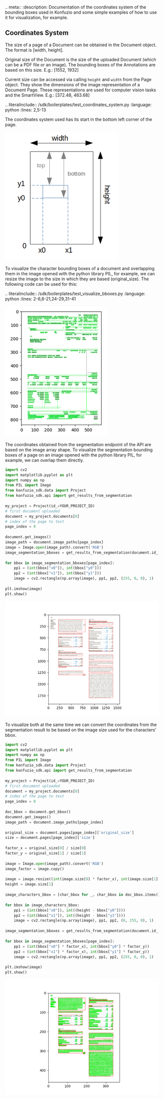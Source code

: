 .. meta::
   :description: Documentation of the coordinates system of the bounding boxes used in Konfuzio and some simple 
examples of how to use it for visualization, for example.

## Coordinates System

The size of a page of a Document can be obtained in the Document object.
The format is [width, height].

Original size of the Document is the size of the uploaded Document (which can be a PDF file or an image). The bounding 
boxes of the Annotations are based on this size.
   E.g.: [1552, 1932]
   

Current size can be accessed via calling `height` and `width` from the Page object. They show the dimensions of the 
image representation of a Document Page. These representations are used for computer vision tasks and the SmartView.
   E.g.: [372.48, 463.68]

.. literalinclude:: /sdk/boilerplates/test_coordinates_system.py
   :language: python
   :lines: 2,5-13

The coordinates system used has its start in the bottom left corner of the page.

![coordinates_system](../_static/img/coordinates_schema.png)


To visualize the character bounding boxes of a document and overlapping them in the image opened with the python
library PIL, for example, we can resize the image to the size in which they are based (original_size).
The following code can be used for this:

.. literalinclude:: /sdk/boilerplates/test_visualize_bboxes.py
   :language: python
   :lines: 2-6,8-21,24-29,31-41

![characters_bboxes](../_static/img/bboxes_characters.png)

The coordinates obtained from the segmentation endpoint of the API are based on the image array shape.
To visualize the segmentation bounding boxes of a page on an image opened with the python library PIL, for example,
we can overlap them directly.

```python
import cv2
import matplotlib.pyplot as plt
import numpy as np
from PIL import Image
from konfuzio_sdk.data import Project
from konfuzio_sdk.api import get_results_from_segmentation

my_project = Project(id_=YOUR_PROJECT_ID)
# first document uploaded
document = my_project.documents[0]
# index of the page to test
page_index = 0

document.get_images()
image_path = document.image_paths[page_index]
image = Image.open(image_path).convert('RGB')
image_segmentation_bboxes = get_results_from_segmentation(document.id_, my_project.id_)

for bbox in image_segmentation_bboxes[page_index]:
    pp1 = (int(bbox["x0"]), int(bbox["y0"]))
    pp2 = (int(bbox["x1"]), int(bbox["y1"]))
    image = cv2.rectangle(np.array(image), pp1, pp2, (255, 0, 0), 1)

plt.imshow(image)
plt.show()

```

![segmentation_bboxes](../_static/img/bboxes_segmentation.png)

To visualize both at the same time we can convert the coordinates from the segmentation result to be based on the image
size used for the characters' bbox.

```python
import cv2
import matplotlib.pyplot as plt
import numpy as np
from PIL import Image
from konfuzio_sdk.data import Project
from konfuzio_sdk.api import get_results_from_segmentation

my_project = Project(id_=YOUR_PROJECT_ID)
# first document uploaded
document = my_project.documents[0]
# index of the page to test
page_index = 0

doc_bbox = document.get_bbox()
document.get_images()
image_path = document.image_paths[page_index]

original_size = document.pages[page_index]['original_size']
size = document.pages[page_index]['size']

factor_x = original_size[0] / size[0]
factor_y = original_size[1] / size[1]

image = Image.open(image_path).convert('RGB')
image_factor = image.copy()

image = image.resize((int(image.size[0] * factor_x), int(image.size[1] * factor_y)))
height = image.size[1]

image_characters_bbox = [char_bbox for _, char_bbox in doc_bbox.items() if char_bbox["page_number"] - 1 == page_index]

for bbox in image_characters_bbox:
    pp1 = (int(bbox["x0"]), int((height - bbox["y0"])))
    pp2 = (int(bbox["x1"]), int((height - bbox["y1"])))
    image = cv2.rectangle(np.array(image), pp1, pp2, (0, 255, 0), 1)

image_segmentation_bboxes = get_results_from_segmentation(document.id_, my_project.id_)

for bbox in image_segmentation_bboxes[page_index]:
    pp1 = (int(bbox["x0"] * factor_x), int(bbox["y0"] * factor_y))
    pp2 = (int(bbox["x1"] * factor_x), int(bbox["y1"] * factor_y))
    image = cv2.rectangle(np.array(image), pp1, pp2, (255, 0, 0), 1)

plt.imshow(image)
plt.show()
```
![characters_and_segmentation_bboxes](../_static/img/bboxes_overlap.png)
